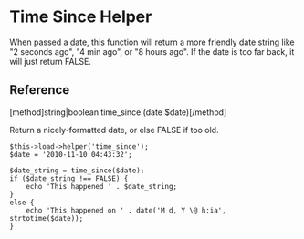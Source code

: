 # Time Since Helper

When passed a date, this function will return a more friendly date string like "2 seconds ago", "4 min ago", or "8 hours ago".  If the date is too far back, it will just return FALSE.

## Reference

[method]string|boolean time_since (date $date)[/method]

Return a nicely-formatted date, or else FALSE if too old.

```
$this->load->helper('time_since');
$date = '2010-11-10 04:43:32';

$date_string = time_since($date);
if ($date_string !== FALSE) {
	echo 'This happened ' . $date_string;
}
else {
	echo 'This happened on ' . date('M d, Y \@ h:ia', strtotime($date));
}
```